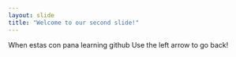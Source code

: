 ```yaml
---
layout: slide
title: "Welcome to our second slide!"
---
```

When estas con pana learning github
Use the left arrow to go back!
